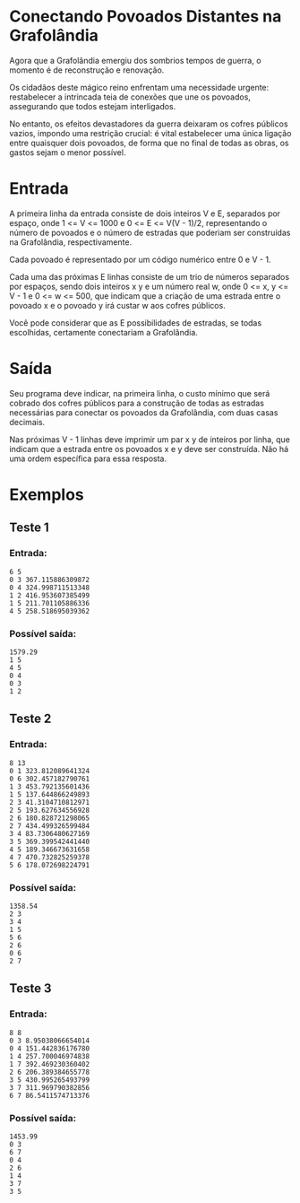 # Conectando Povoados Distantes na Grafolândia

Agora que a Grafolândia emergiu dos sombrios tempos de guerra, o momento é de reconstrução e renovação.

Os cidadãos deste mágico reino enfrentam uma necessidade urgente: restabelecer a intrincada teia de conexões que une os povoados, assegurando que todos estejam interligados.

No entanto, os efeitos devastadores da guerra deixaram os cofres públicos vazios, impondo uma restrição crucial: é vital estabelecer uma única ligação entre quaisquer dois povoados, de forma que no final de todas as obras, os gastos sejam o menor possível.

# Entrada
A primeira linha da entrada consiste de dois inteiros V e E, separados por espaço, onde 1 <= V <= 1000 e 0 <= E <= V(V - 1)/2, representando o número de povoados e o número de estradas que poderiam ser construídas na Grafolândia, respectivamente.

Cada povoado é representado por um código numérico entre 0 e V - 1.

Cada uma das próximas E linhas consiste de um trio de números separados por espaços, sendo dois inteiros x y e um número real w, onde 0 <= x, y <= V - 1 e 0 <= w <= 500, que indicam que a criação de uma estrada entre o povoado x e o povoado y irá custar w aos cofres públicos.

Você pode considerar que as E possibilidades de estradas, se todas escolhidas, certamente conectariam a Grafolândia.

# Saída
Seu programa deve indicar, na primeira linha, o custo mínimo que será cobrado dos cofres públicos para a construção de todas as estradas necessárias para conectar os povoados da Grafolândia, com duas casas decimais.

Nas próximas V - 1 linhas deve imprimir um par x y de inteiros por linha, que indicam que a estrada entre os povoados x e y deve ser construída. Não há uma ordem específica para essa resposta.

# Exemplos

## Teste 1

### Entrada:
```
6 5
0 3 367.115886309872
0 4 324.998711513348
1 2 416.953607385499
1 5 211.701105886336
4 5 258.518695039362
```
### Possível saída:
```
1579.29
1 5
4 5
0 4
0 3
1 2
```

## Teste 2

### Entrada:
```
8 13
0 1 323.812089641324
0 6 302.457182790761
1 3 453.792135601436
1 5 137.644866249893
2 3 41.3104710812971
2 5 193.627634556928
2 6 180.828721298065
2 7 434.499326599484
3 4 83.7306480627169
3 5 369.399542441440
4 5 189.346673631658
4 7 470.732825259378
5 6 178.072698224791
```
### Possível saída:
```
1358.54
2 3
3 4
1 5
5 6
2 6
0 6
2 7
```
## Teste 3

### Entrada:
```
8 8
0 3 8.95038066654014
0 4 151.442836176780
1 4 257.700046974838
1 7 392.469230360402
2 6 206.389384655778
3 5 430.995265493799
3 7 311.969790382856
6 7 86.5411574713376
```

### Possível saída:
```
1453.99
0 3
6 7
0 4
2 6
1 4
3 7
3 5
```
